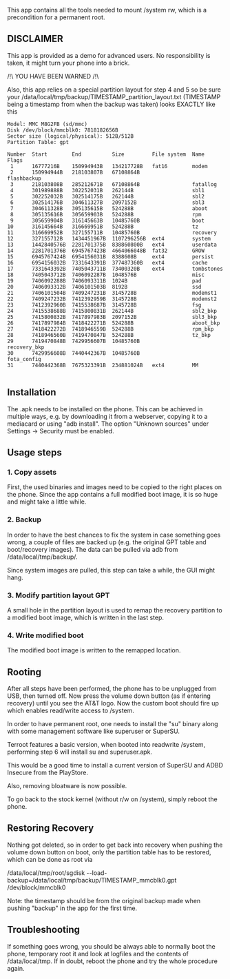 This app contains all the tools needed to mount /system rw, which is a precondition for a permanent root.

## DISCLAIMER 
This app is provided as a demo for advanced users. No responsibility is taken, it might turn your phone into a brick. 

/!\ YOU HAVE BEEN WARNED /!\

Also, this app relies on a special partition layout for step 4 and 5 so be sure your /data/local/tmp/backup/TIMESTAMP_partition_layout.txt (TIMESTAMP being a timestamp from when the backup was taken) looks EXACTLY like this

```
Model: MMC M8G2FB (sd/mmc)
Disk /dev/block/mmcblk0: 7818182656B
Sector size (logical/physical): 512B/512B
Partition Table: gpt

Number  Start        End          Size         File system  Name          Flags
 1      16777216B    150994943B   134217728B   fat16        modem
 2      150994944B   218103807B   67108864B                 flashbackup
 3      218103808B   285212671B   67108864B                 fatallog
 4      301989888B   302252031B   262144B                   sbl1
 5      302252032B   302514175B   262144B                   sbl2
 6      302514176B   304611327B   2097152B                  sbl3
 7      304611328B   305135615B   524288B                   aboot
 8      305135616B   305659903B   524288B                   rpm
 9      305659904B   316145663B   10485760B                 boot
10      316145664B   316669951B   524288B                   tz
11      316669952B   327155711B   10485760B                 recovery
12      327155712B   1434451967B  1107296256B  ext4         system
13      1442840576B  2281701375B  838860800B   ext4         userdata
14      2281701376B  6945767423B  4664066048B  fat32        GROW
15      6945767424B  6954156031B  8388608B     ext4         persist
16      6954156032B  7331643391B  377487360B   ext4         cache
17      7331643392B  7405043711B  73400320B    ext4         tombstones
18      7405043712B  7406092287B  1048576B                  misc
19      7406092288B  7406093311B  1024B                     pad
20      7406093312B  7406101503B  8192B                     ssd
21      7406101504B  7409247231B  3145728B                  modemst1
22      7409247232B  7412392959B  3145728B                  modemst2
23      7412392960B  7415538687B  3145728B                  fsg
24      7415538688B  7415800831B  262144B                   sbl2_bkp
25      7415800832B  7417897983B  2097152B                  sbl3_bkp
26      7417897984B  7418422271B  524288B                   aboot_bkp
27      7418422272B  7418946559B  524288B                   rpm_bkp
28      7418946560B  7419470847B  524288B                   tz_bkp
29      7419470848B  7429956607B  10485760B                 recovery_bkp
30      7429956608B  7440442367B  10485760B                 fota_config
31      7440442368B  7675323391B  234881024B   ext4         MM


```

## Installation
The .apk needs to be installed on the phone. This can be achieved in multiple ways, e.g. by downloading it from a webserver, copying it to a mediacard or using "adb install". The option "Unknown sources" under Settings -> Security must be enabled.

## Usage steps
### 1. Copy assets
First, the used binaries and images need to be copied to the right places on the phone. Since the app contains a full modified boot image, it is so huge and might take a little while.

### 2. Backup
In order to have the best chances to fix the system in case something goes wrong, a couple of files are backed up (e.g. the original GPT table and boot/recovery images). The data can be pulled via adb from /data/local/tmp/backup/.

Since system images are pulled, this step can take a while, the GUI might hang.

### 3. Modify partition layout GPT
A small hole in the partition layout is used to remap the recovery partition to a modified boot image, which is written in the last step.

### 4. Write modified boot
The modified boot image is written to the remapped location.

## Rooting
After all steps have been performed, the phone has to be unplugged from USB, then turned off. Now press the volume down button (as if entering recovery) until you see the AT&T logo. Now the custom boot should fire up which enables read/write access to /system.

In order to have permanent root, one needs to install the "su" binary along with some management software like superuser or SuperSU. 

Terroot features a basic version, when booted into readwrite /system, performing step 6 will install su and superuser.apk.

This would be a good time to install a current version of SuperSU and ADBD Insecure from the PlayStore.

Also, removing bloatware is now possible.

To go back to the stock kernel (without r/w on /system), simply reboot the phone.

## Restoring Recovery
Nothing got deleted, so in order to get back into recovery when pushing the volume down button on boot, only the partition table has to be restored, which can be done as root via

/data/local/tmp/root/sgdisk --load-backup=/data/local/tmp/backup/TIMESTAMP_mmcblk0.gpt /dev/block/mmcblk0

Note: the timestamp should be from the original backup made when pushing "backup" in the app for the first time.

## Troubleshooting
If something goes wrong, you should be always able to normally boot the phone, temporary root it and look at logfiles and the contents of /data/local/tmp. If in doubt, reboot the phone and try the whole procedure again.

